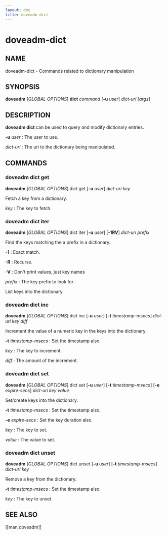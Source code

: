 ```yaml
---
layout: doc
title: doveadm-dict
---
```


# doveadm-dict

## NAME

doveadm-dict - Commands related to dictionary manipulation

## SYNOPSIS

**doveadm** [*GLOBAL OPTIONS*] **dict** *command* [**-u** *user*] *dict-uri* [*args*]

## DESCRIPTION

**doveadm dict** can be used to query and modify dictionary entries.

<!-- @include: include/global-options-formatter.inc -->

**-u** *user*
:   The user to use.

*dict-uri*
:   The uri to the dictionary being manipulated.

## COMMANDS

### doveadm dict get

**doveadm** [*GLOBAL OPTIONS*] dict get [**-u** *user*] *dict-uri* *key*

Fetch a key from a dictionary.

*key*
:   The key to fetch.

### doveadm dict iter

**doveadm** [*GLOBAL OPTIONS*] dict iter [**-u** *user*] [**-1RV**] *dict-uri* *prefix*

Find the keys matching the a prefix in a dictionary.

**-1**
:   Exact match.

**-R**
:   Recurse.

**-V**
:   Don't print values, just key names

*prefix*
:   The key prefix to look for.

List keys into the dictionary.

### doveadm dict inc

**doveadm** [*GLOBAL OPTIONS*] dict inc [**-u** *user*] [**-t** *timestamp-msecs*] *dict-uri* *key* *diff*

Increment the value of a numeric key in the keys into the dictionary.

**-t** *timestamp-msecs*
:   Set the timestamp also.

*key*
:   The key to increment.

*diff*
:   The amount of the increment.

### doveadm dict set

**doveadm** [*GLOBAL OPTIONS*] dict set [**-u** *user*] [**-t** *timestamp-msecs*] [**-e** *expire-secs*] *dict-uri* *key* *value*

Set/create keys into the dictionary.

**-t** *timestamp-msecs*
:   Set the timestamp also.

**-e** *expire-secs*
:   Set the key duration also.

*key*
:   The key to set.

*value*
:   The value to set.

### doveadm dict unset

**doveadm** [*GLOBAL OPTIONS*] dict unset [**-u** *user*] [**-t** *timestamp-msecs*] *dict-uri* *key*

Remove a key from the dictionary.

**-t** *timestamp-msecs*
:   Set the timestamp also.

*key*
:   The key to unset.

<!-- @include: include/reporting-bugs.inc -->

## SEE ALSO

[[man,doveadm]]

